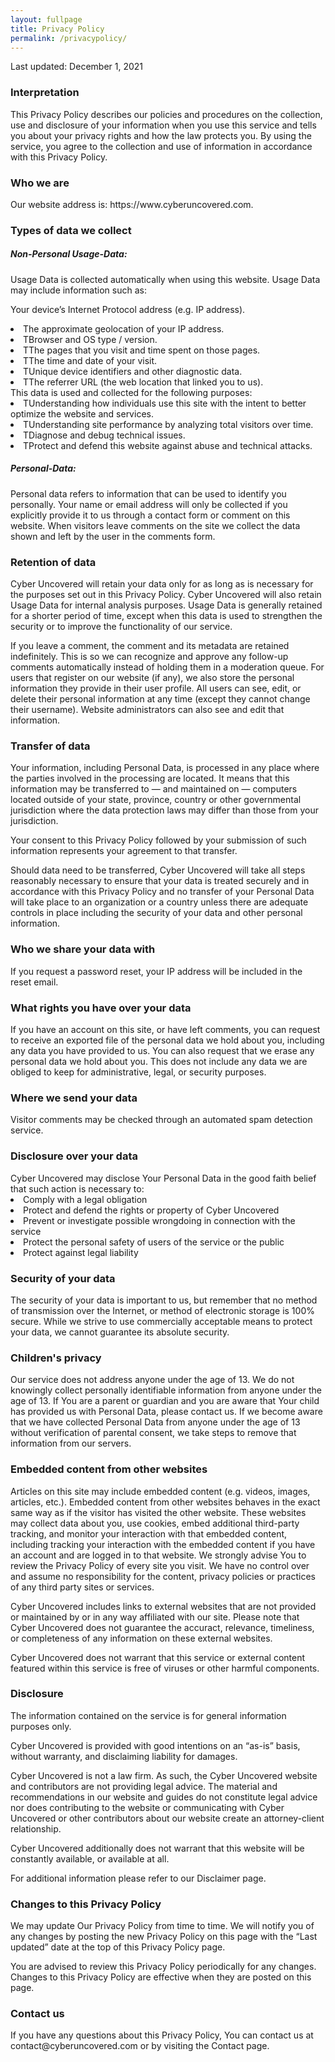 ```yaml
---
layout: fullpage
title: Privacy Policy
permalink: /privacypolicy/
---
```


Last updated: December 1, 2021

<h3>Interpretation</h3>
This Privacy Policy describes our policies and procedures on the collection, use and disclosure of your information when you use this service and tells you about your privacy rights and how the law protects you. By using the service, you agree to the collection and use of information in accordance with this Privacy Policy.
<h3>Who we are</h3>
Our website address is: https://www.cyberuncovered.com.

<h3>Types of data we collect</h3>
<h5>Non-Personal Usage-Data:</h5>
Usage Data is collected automatically when using this website. Usage Data may include information such as:

Your device’s Internet Protocol address (e.g. IP address).
<li>The approximate geolocation of your IP address.</li>
<li>TBrowser and OS type / version.</li>
<li>TThe pages that you visit and time spent on those pages.</li>
<li>TThe time and date of your visit.</li>
<li>TUnique device identifiers and other diagnostic data.</li>
<li>TThe referrer URL (the web location that linked you to us).</li>
This data is used and collected for the following purposes:

<li>TUnderstanding how individuals use this site with the intent to better optimize the website and services.</li>
<li>TUnderstanding site performance by analyzing total visitors over time.</li>
<li>TDiagnose and debug technical issues.</li>
<li>TProtect and defend this website against abuse and technical attacks.</li>
<h5>Personal-Data:</h5>
Personal data refers to information that can be used to identify you personally. Your name or email address will only be collected if you explicitly provide it to us through a contact form or comment on this website. When visitors leave comments on the site we collect the data shown and left by the user in the comments form.

<h3>Retention of data</h3>
Cyber Uncovered will retain your data only for as long as is necessary for the purposes set out in this Privacy Policy. Cyber Uncovered will also retain Usage Data for internal analysis purposes. Usage Data is generally retained for a shorter period of time, except when this data is used to strengthen the security or to improve the functionality of our service.

If you leave a comment, the comment and its metadata are retained indefinitely. This is so we can recognize and approve any follow-up comments automatically instead of holding them in a moderation queue. For users that register on our website (if any), we also store the personal information they provide in their user profile. All users can see, edit, or delete their personal information at any time (except they cannot change their username). Website administrators can also see and edit that information.

<h3>Transfer of data</h3>
Your information, including Personal Data, is processed in any place where the parties involved in the processing are located. It means that this information may be transferred to — and maintained on — computers located outside of your state, province, country or other governmental jurisdiction where the data protection laws may differ than those from your jurisdiction.

Your consent to this Privacy Policy followed by your submission of such information represents your agreement to that transfer.

Should data need to be transferred, Cyber Uncovered will take all steps reasonably necessary to ensure that your data is treated securely and in accordance with this Privacy Policy and no transfer of your Personal Data will take place to an organization or a country unless there are adequate controls in place including the security of your data and other personal information.

<h3>Who we share your data with</h3>
If you request a password reset, your IP address will be included in the reset email.

<h3>What rights you have over your data</h3>
If you have an account on this site, or have left comments, you can request to receive an exported file of the personal data we hold about you, including any data you have provided to us. You can also request that we erase any personal data we hold about you. This does not include any data we are obliged to keep for administrative, legal, or security purposes.

<h3>Where we send your data</h3>
Visitor comments may be checked through an automated spam detection service.

<h3>Disclosure over your data</h3>
Cyber Uncovered may disclose Your Personal Data in the good faith belief that such action is necessary to:
<li>Comply with a legal obligation</li>
<li>Protect and defend the rights or property of Cyber Uncovered</li>
<li>Prevent or investigate possible wrongdoing in connection with the service</li>
<li>Protect the personal safety of users of the service or the public</li>
<li>Protect against legal liability</li>

<h3>Security of your data</h3>
The security of your data is important to us, but remember that no method of transmission over the Internet, or method of electronic storage is 100% secure. While we strive to use commercially acceptable means to protect your data, we cannot guarantee its absolute security.

<h3>Children's privacy</h3>
Our service does not address anyone under the age of 13. We do not knowingly collect personally identifiable information from anyone under the age of 13. If You are a parent or guardian and you are aware that Your child has provided us with Personal Data, please contact us. If we become aware that we have collected Personal Data from anyone under the age of 13 without verification of parental consent, we take steps to remove that information from our servers.

<h3>Embedded content from other websites</h3>
Articles on this site may include embedded content (e.g. videos, images, articles, etc.). Embedded content from other websites behaves in the exact same way as if the visitor has visited the other website. These websites may collect data about you, use cookies, embed additional third-party tracking, and monitor your interaction with that embedded content, including tracking your interaction with the embedded content if you have an account and are logged in to that website. We strongly advise You to review the Privacy Policy of every site you visit. We have no control over and assume no responsibility for the content, privacy policies or practices of any third party sites or services.

Cyber Uncovered includes links to external websites that are not provided or maintained by or in any way affiliated with our site. Please note that Cyber Uncovered does not guarantee the accuract, relevance, timeliness, or completeness of any information on these external websites.

Cyber Uncovered does not warrant that this service or external content featured within this service is free of viruses or other harmful components.

<h3>Disclosure</h3>
The information contained on the service is for general information purposes only.

Cyber Uncovered is provided with good intentions on an “as-is” basis, without warranty, and disclaiming liability for damages.

Cyber Uncovered is not a law firm. As such, the Cyber Uncovered website and contributors are not providing legal advice. The material and recommendations in our website and guides do not constitute legal advice nor does contributing to the website or communicating with Cyber Uncovered or other contributors about our website create an attorney-client relationship.

Cyber Uncovered additionally does not warrant that this website will be constantly available, or available at all.

For additional information please refer to our Disclaimer page.

<h3>Changes to this Privacy Policy</h3>
We may update Our Privacy Policy from time to time. We will notify you of any changes by posting the new Privacy Policy on this page with the “Last updated” date at the top of this Privacy Policy page.

You are advised to review this Privacy Policy periodically for any changes. Changes to this Privacy Policy are effective when they are posted on this page.

<h3>Contact us</h3>
If you have any questions about this Privacy Policy, You can contact us at contact@cyberuncovered.com or by visiting the Contact page.